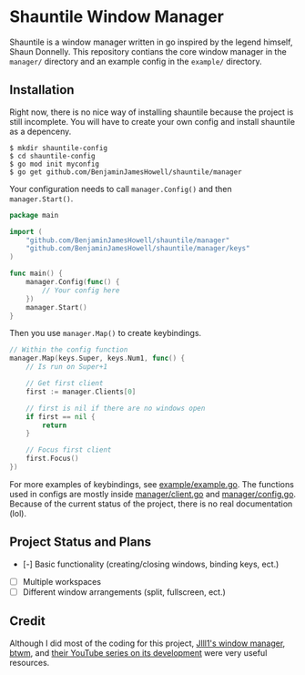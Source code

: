 # Shauntile Window Manager
Shauntile is a window manager written in go inspired by the legend himself,
Shaun Donnelly. 
This repository contians the core window manager in the `manager/` directory
and an example config in the `example/` directory.
## Installation
Right now, there is no nice way of installing shauntile because the project is
still incomplete. You will have to create your own config and install shauntile
as a depenceny.
```
$ mkdir shauntile-config
$ cd shauntile-config
$ go mod init myconfig
$ go get github.com/BenjaminJamesHowell/shauntile/manager
```
Your configuration needs to call `manager.Config()` and then `manager.Start()`.
```go
package main

import (
	"github.com/BenjaminJamesHowell/shauntile/manager"
	"github.com/BenjaminJamesHowell/shauntile/manager/keys"
)

func main() {
	manager.Config(func() {
		// Your config here
	})
	manager.Start()
}
```
Then you use `manager.Map()` to create keybindings.
```go
// Within the config function
manager.Map(keys.Super, keys.Num1, func() {
	// Is run on Super+1

	// Get first client
	first := manager.Clients[0]

	// first is nil if there are no windows open
	if first == nil {
		return
	}

	// Focus first client
	first.Focus()
})
```
For more examples of keybindings, see [example/example.go](https://github.com/BenjaminJamesHowell/shauntile/blob/main/example/example.go). The functions used in configs are
mostly inside [manager/client.go](./manager/client.go) and [manager/config.go](./manager/config.go). Because of the current status of the project, there is no real documentation (lol).
## Project Status and Plans
- [-] Basic functionality (creating/closing windows, binding keys, ect.)
- [ ] Multiple workspaces
- [ ] Different window arrangements (split, fullscreen, ect.)

## Credit
Although I did most of the coding for this project, [Jlll1's window manager, btwm](https://github.com/Jlll1/btwm), and [their YouTube series on its
development](https://www.youtube.com/playlist?list=PLjfDSHUGSwofsA789Yc6n_nmknEiA1k-m) were very useful resources.

